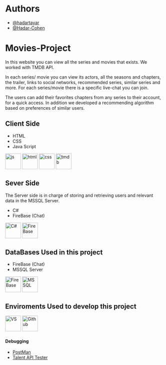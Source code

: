 # Authors
- [@hadartayar](https://github.com/hadartayar)
- [@Hadar-Cohen](https://github.com/Hadar-Cohen)

# Movies-Project
In this website you can view all the series and movies that exists.
We worked with TMDB API.

In each series/ movie you can view its actors, all the seasons and chapters, the trailer, links to social networks, recommended series, similar series and more.
For each series/movie there is a specific live-chat you can join.

The users can add their favorites chapters from any series to their account, for a quick access. 
In addition we developed a recommending algorithm based on preferences of similar users. 

## Client Side
- HTML
- CSS
- Java Script
<div>
  <img src="https://skillicons.dev/icons?i=js" title="js" **alt="js" width="50" height="50"/>
  <img src="https://skillicons.dev/icons?i=html" title="html" **alt="html" width="50" height="50"/>
  <img src="https://skillicons.dev/icons?i=css" title="css" **alt="css" width="50" height="50"/>
  <img src="https://www.div.cz/img/ico/tmdb.png" title="tmdb" **alt="tmdb" width="50" height="50"/>
</div>

## Sever Side
The Server side is in charge of storing and retrieving users and relevant data in the MSSQL Server.
- C#
- FireBase (Chat)
<div>
  <img src="https://img.icons8.com/color/900/c-sharp-logo.png" title="C#" **alt="C#" width="50" height="50"/>
  <img src="https://img.icons8.com/color/900/firebase.png" title="FireBase" **alt="FireBase" width="50" height="50"/>
</div>

## DataBases Used in this project
- FireBase (Chat)
- MSSQL Server
<div>
  <img src="https://img.icons8.com/color/900/firebase.png" title="FireBase" **alt="FireBase" width="50" height="50"/>
  <img src="https://www.sqlservertutorial.net/wp-content/uploads/sql-server-tutorial.svg" title="MSSQL" **alt="MSSQL" width="50" height="50"/>
</div>

## Enviroments Used to develop this project
<div>
  <img src="https://img.icons8.com/color/900/visual-studio.png" title="VS" **alt="VS" width="50" height="50"/>
  <img src="https://img.icons8.com/color/900/github.png" title="Github" **alt="Github" width="50" height="50"/>
</div>

#### Debugging
- [PostMan](https://www.postman.com/) 
- [Talent API Tester](https://chrome.google.com/webstore/detail/talend-api-tester-free-ed/aejoelaoggembcahagimdiliamlcdmfm)


